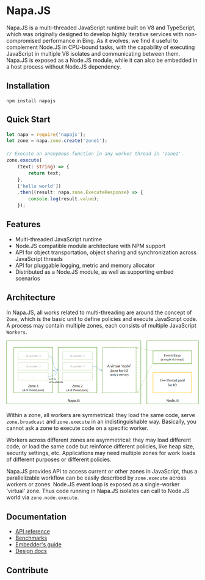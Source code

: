 # Napa.JS
Napa.JS is a multi-threaded JavaScript runtime built on V8 and TypeScript, which was originally designed to develop highly iterative services with non-compromised performance in Bing. As it evolves, we find it useful to complement Node.JS in CPU-bound tasks, with the capability of executing JavaScript in multiple V8 isolates and communicating between them. Napa.JS is exposed as a Node.JS module, while it can also be embedded in a host process without Node.JS dependency.

## Installation
```
npm install napajs
```
## Quick Start
```ts
let napa = require('napajs');
let zone = napa.zone.create('zone1');

// Execute an anonymous function in any worker thread in 'zone1'.
zone.execute(
    (text: string) => {
        return text;
    }, 
    ['hello world'])
    .then((result: napa.zone.ExecuteResponse) => {
        console.log(result.value);
    });
```
## Features
- Multi-threaded JavaScript runtime
- Node.JS compatible module architecture with NPM support
- API for object transportation, object sharing and synchronization across JavaScript threads
- API for pluggable logging, metric and memory allocator
- Distributed as a Node.JS module, as well as supporting embed scenarios

## Architecture
In Napa.JS, all works related to multi-threading are around the concept of `Zone`,
which is the basic unit to define policies and execute JavaScript code. 
A process may contain multiple zones, each consists of multiple JavaScript `Workers`. 

![Architecture](docs/architecture.png)

Within a zone, all workers are symmetrical: they load the same code, serve `zone.broadcast` and `zone.execute` in an indistinguishable way. Basically, you cannot ask a zone to execute code on a specific worker. 

Workers across different zones are asymmetrical: they may load different code, or load the same code but reinforce different policies, like heap size, security settings, etc. Applications may need multiple zones for work loads of different purposes or different policies.

Napa.JS provides API to access current or other zones in JavaScript, thus a parallelizable workflow can be easily described by `zone.execute` across workers or zones. Node.JS event loop is exposed as a single-worker 'virtual' zone. Thus code running in Napa.JS isolates can call to Node.JS world via `zone.node.execute`.

## Documentation
- [API reference](docs/api/index.md)
- [Benchmarks](benchmark/README.md)
- [Embedder's guide](docs/embedder/index.md)
- [Design docs](docs/design/index.md)

## Contribute

